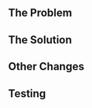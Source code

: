 <!--
  PR title conventions:

  Max length: 63 characters (enforced by a GitHub action)

  Use imperative mood (see https://cbea.ms/git-commit/#imperative). In other
  words, a PR title should always be able to complete the following sentence:
  "If applied, this PR will __your subject line here__". For example: "Refactor
  subsystem X for readability" completes the sentence "If applied, this PR
  will __refactor subsystem X for readability__".
-->

## The Problem

<!--
  Describe the product or technical problem you are solving with this PR.
  Provide as much business context as possible. This problem description should
  be able to stand on its own without linking out to other resources, but feel
  free to include links to provide helpful context.
-->

## The Solution

<!--
  Describe the solution to the problem. Explain why you're solving the problem
  this way. Provide any context that isn't already included in code comments.
  The goal is for someone reading this PR to be able to understand your
  decisions without having to talk to you.
-->

## Other Changes

<!--
  If you snuck other changes into this PR, make sure to document the problem
  and solution here.
-->

## Testing

<!--
  Create a checklist of what you did to test your code.
-->
